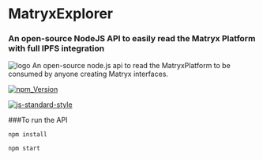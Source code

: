 # MatryxExplorer
### An open-source NodeJS API to easily read the Matryx Platform with full IPFS integration
 ![logo](https://github.com/matryx/matryx-alpha-source/blob/master/assets/Matryx-Logo-Black-1600px.png)
An open-source node.js api to read the MatryxPlatform to be consumed by anyone creating Matryx interfaces.

[![npm_Version](https://img.shields.io/badge/npm-5.7.1-brightgreen.svg)](http://npmjs.com)


[![js-standard-style](https://img.shields.io/badge/code%20style-standard-brightgreen.svg)](http://standardjs.com)


###To run the API
```
npm install
```

```
npm start
```
